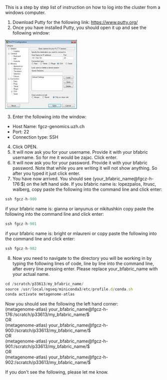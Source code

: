 This is a step by step list of instruction on how to log into the cluster from a windows computer.

1. Download Putty for the following link: https://www.putty.org/    
2. Once you have installed Putty, you should open it up and see the following window:

![Putty](../pictures/Putty_picture.jpeg)

3. Enter the following into the window:

- Host Name: fgcz-genomics.uzh.ch
- Port: 22
- Connection type: SSH

4. Click OPEN.
5. It will now ask you for your username. Provide it with your bfabric username. So for me it would be zajac. Click enter.
6. It will now ask you for your password. Provide it with your bfabric password. Note that while you are writing it will not show anything. So after you typed it just click enter.
7. You have now arrived. You should see (your_bfabric_name@fgcz-h-176:$) on the left hand side. 
If you bfabric name is: lopezpalos, ltrusc, walberg, copy paste the following into the command line and click enter:

```js
ssh fgcz-h-900
```

if your bfabric name is: gianna or ianyunus or nikitushkin copy paste the following into the command line and click enter:

```js
ssh fgcz-h-901
```

if your bfabric name is: bright or mlaureni or  copy paste the following into the command line and click enter:

```js
ssh fgcz-h-902
```

8. Now you need to navigate to the directory you will be working in by typing the following lines of code, line by line into the command line, after every line pressing enter. Please replace your_bfabric_name with your actual name.

```js
cd /scratch/p33613/my_bfabric_name/ 
source /usr/local/ngseq/miniconda3/etc/profile.d/conda.sh 
conda activate metagenome-atlas 
```

Now you should see the following the left hand corner: \
(metagenome-atlas) your_bfabric_name@fgcz-h-176:/scratch/p33613/my_bfabric_name/$ \
OR \
(metagenome-atlas) your_bfabric_name@fgcz-h-900:/scratch/p33613/my_bfabric_name/$ \
OR \
(metagenome-atlas) your_bfabric_name@fgcz-h-901:/scratch/p33613/my_bfabric_name/$ \
OR \
(metagenome-atlas) your_bfabric_name@fgcz-h-902:/scratch/p33613/my_bfabric_name/$ 

If you don't see the following, please let me know.

